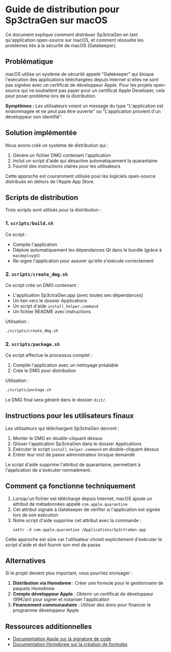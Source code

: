 # Guide de distribution pour Sp3ctraGen sur macOS

Ce document explique comment distribuer Sp3ctraGen en tant qu'application open-source sur macOS, et comment résoudre les problèmes liés à la sécurité de macOS (Gatekeeper).

## Problématique

macOS utilise un système de sécurité appelé "Gatekeeper" qui bloque l'exécution des applications téléchargées depuis Internet si elles ne sont pas signées avec un certificat de développeur Apple. Pour les projets open-source qui ne souhaitent pas payer pour un certificat Apple Developer, cela peut poser problème lors de la distribution.

**Symptômes :** Les utilisateurs voient un message du type "L'application est endommagée et ne peut pas être ouverte" ou "L'application provient d'un développeur non identifié".

## Solution implémentée

Nous avons créé un système de distribution qui :

1. Génère un fichier DMG contenant l'application
2. Inclut un script d'aide qui désactive automatiquement la quarantaine
3. Fournit des instructions claires pour les utilisateurs

Cette approche est couramment utilisée pour les logiciels open-source distribués en dehors de l'Apple App Store.

## Scripts de distribution

Trois scripts sont utilisés pour la distribution :

### 1. `scripts/build.sh`

Ce script :
- Compile l'application
- Déploie automatiquement les dépendances Qt dans le bundle (grâce à `macdeployqt`)
- Re-signe l'application pour assurer qu'elle s'exécute correctement

### 2. `scripts/create_dmg.sh`

Ce script crée un DMG contenant :
- L'application Sp3ctraGen.app (avec toutes ses dépendances)
- Un lien vers le dossier Applications
- Un script d'aide `install_helper.command`
- Un fichier README avec instructions

Utilisation :
```bash
./scripts/create_dmg.sh
```

### 2. `scripts/package.sh`

Ce script effectue le processus complet :
1. Compile l'application avec un nettoyage préalable
2. Crée le DMG pour distribution

Utilisation :
```bash
./scripts/package.sh
```

Le DMG final sera généré dans le dossier `dist/`.

## Instructions pour les utilisateurs finaux

Les utilisateurs qui téléchargent Sp3ctraGen devront :

1. Monter le DMG en double-cliquant dessus
2. Glisser l'application Sp3ctraGen dans le dossier Applications
3. Exécuter le script `install_helper.command` en double-cliquant dessus
4. Entrer leur mot de passe administrateur lorsque demandé

Le script d'aide supprime l'attribut de quarantaine, permettant à l'application de s'exécuter normalement.

## Comment ça fonctionne techniquement

1. Lorsqu'un fichier est téléchargé depuis Internet, macOS ajoute un attribut de métadonnées appelé `com.apple.quarantine`
2. Cet attribut signale à Gatekeeper de vérifier si l'application est signée lors de son exécution
3. Notre script d'aide supprime cet attribut avec la commande : 
   ```
   xattr -d com.apple.quarantine /Applications/Sp3ctraGen.app
   ```

Cette approche est sûre car l'utilisateur choisit explicitement d'exécuter le script d'aide et doit fournir son mot de passe.

## Alternatives

Si le projet devient plus important, vous pourriez envisager :

1. **Distribution via Homebrew** : Créer une formule pour le gestionnaire de paquets Homebrew
2. **Compte développeur Apple** : Obtenir un certificat de développeur (99€/an) pour signer et notariser l'application
3. **Financement communautaire** : Utiliser des dons pour financer le programme développeur Apple

## Ressources additionnelles

- [Documentation Apple sur la signature de code](https://developer.apple.com/library/archive/documentation/Security/Conceptual/CodeSigningGuide/Introduction/Introduction.html)
- [Documentation Homebrew sur la création de formules](https://docs.brew.sh/Formula-Cookbook)